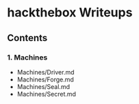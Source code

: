 # hackthebox Writeups

## Contents

### 1. Machines
- Machines/Driver.md
- Machines/Forge.md
- Machines/Seal.md
- Machines/Secret.md

